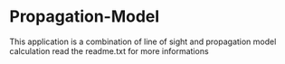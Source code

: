 # Propagation-Model
This application is a combination of line of sight and propagation model calculation 
read the readme.txt for more informations 
